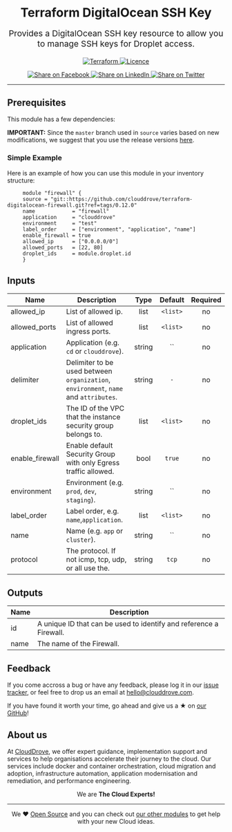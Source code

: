 <!-- This file was automatically generated by the `geine`. Make all changes to `README.yaml` and run `make readme` to rebuild this file. -->


<h1 align="center">
    Terraform DigitalOcean SSH Key
</h1>

<p align="center" style="font-size: 1.2rem;">
    Provides a DigitalOcean SSH key resource to allow you to manage SSH keys for Droplet access.
     </p>

<p align="center">

<a href="https://www.terraform.io">
  <img src="https://img.shields.io/badge/Terraform-v0.12-green" alt="Terraform">
</a>
<a href="LICENSE.md">
  <img src="https://img.shields.io/badge/License-MIT-blue.svg" alt="Licence">
</a>


</p>
<p align="center">

<a href='https://facebook.com/sharer/sharer.php?u=https://github.com/clouddrove/terraform-digitalocean-ssh-key'>
  <img title="Share on Facebook" src="https://user-images.githubusercontent.com/50652676/62817743-4f64cb80-bb59-11e9-90c7-b057252ded50.png" />
</a>
<a href='https://www.linkedin.com/shareArticle?mini=true&title=Terraform+DigitalOcean+SSH+Key&url=https://github.com/clouddrove/terraform-digitalocean-ssh-key'>
  <img title="Share on LinkedIn" src="https://user-images.githubusercontent.com/50652676/62817742-4e339e80-bb59-11e9-87b9-a1f68cae1049.png" />
</a>
<a href='https://twitter.com/intent/tweet/?text=Terraform+DigitalOcean+SSH+Key&url=https://github.com/clouddrove/terraform-digitalocean-ssh-key'>
  <img title="Share on Twitter" src="https://user-images.githubusercontent.com/50652676/62817740-4c69db00-bb59-11e9-8a79-3580fbbf6d5c.png" />
</a>

</p>
<hr>





## Prerequisites

This module has a few dependencies:








**IMPORTANT:** Since the `master` branch used in `source` varies based on new modifications, we suggest that you use the release versions [here](https://github.com/clouddrove/terraform-digitalocean-ssh-key/releases).


### Simple Example
Here is an example of how you can use this module in your inventory structure:
```hcl
     module "firewall" {
     source = "git::https://github.com/clouddrove/terraform-digitalocean-firewall.git?ref=tags/0.12.0"
     name            = "firewall"
     application     = "clouddrove"
     environment     = "test"
     label_order     = ["environment", "application", "name"]
     enable_firewall = true
     allowed_ip      = ["0.0.0.0/0"]
     allowed_ports   = [22, 80]
     droplet_ids     = module.droplet.id
     }
```






## Inputs

| Name | Description | Type | Default | Required |
|------|-------------|:----:|:-----:|:-----:|
| allowed_ip | List of allowed ip. | list | `<list>` | no |
| allowed_ports | List of allowed ingress ports. | list | `<list>` | no |
| application | Application (e.g. `cd` or `clouddrove`). | string | `` | no |
| delimiter | Delimiter to be used between `organization`, `environment`, `name` and `attributes`. | string | `-` | no |
| droplet_ids | The ID of the VPC that the instance security group belongs to. | list | `<list>` | no |
| enable_firewall | Enable default Security Group with only Egress traffic allowed. | bool | `true` | no |
| environment | Environment (e.g. `prod`, `dev`, `staging`). | string | `` | no |
| label_order | Label order, e.g. `name`,`application`. | list | `<list>` | no |
| name | Name  (e.g. `app` or `cluster`). | string | `` | no |
| protocol | The protocol. If not icmp, tcp, udp, or all use the. | string | `tcp` | no |

## Outputs

| Name | Description |
|------|-------------|
| id | A unique ID that can be used to identify and reference a Firewall. |
| name | The name of the Firewall. |






## Feedback
If you come accross a bug or have any feedback, please log it in our [issue tracker](https://github.com/clouddrove/terraform-digitalocean-ssh-key/issues), or feel free to drop us an email at [hello@clouddrove.com](mailto:hello@clouddrove.com).

If you have found it worth your time, go ahead and give us a ★ on [our GitHub](https://github.com/clouddrove/terraform-digitalocean-ssh-key)!

## About us

At [CloudDrove][website], we offer expert guidance, implementation support and services to help organisations accelerate their journey to the cloud. Our services include docker and container orchestration, cloud migration and adoption, infrastructure automation, application modernisation and remediation, and performance engineering.

<p align="center">We are <b> The Cloud Experts!</b></p>
<hr />
<p align="center">We ❤️  <a href="https://github.com/clouddrove">Open Source</a> and you can check out <a href="https://github.com/clouddrove">our other modules</a> to get help with your new Cloud ideas.</p>

  [website]: https://clouddrove.com
  [github]: https://github.com/clouddrove
  [linkedin]: https://cpco.io/linkedin
  [twitter]: https://twitter.com/clouddrove/
  [email]: https://clouddrove.com/contact-us.html
  [terraform_modules]: https://github.com/clouddrove?utf8=%E2%9C%93&q=terraform-&type=&language=
